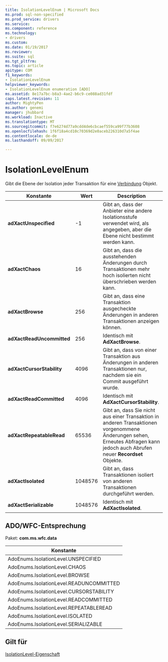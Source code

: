 ```yaml
---
title: IsolationLevelEnum | Microsoft Docs
ms.prod: sql-non-specified
ms.prod_service: drivers
ms.service: 
ms.component: reference
ms.technology:
- drivers
ms.custom: 
ms.date: 01/19/2017
ms.reviewer: 
ms.suite: sql
ms.tgt_pltfrm: 
ms.topic: article
apitype: COM
f1_keywords:
- IsolationLevelEnum
helpviewer_keywords:
- IsolationLevelEnum enumeration [ADO]
ms.assetid: 8e17a7bc-b8a3-4ae2-b6c9-ce088ad31fdf
caps.latest.revision: 11
author: MightyPen
ms.author: genemi
manager: jhubbard
ms.workload: Inactive
ms.translationtype: MT
ms.sourcegitcommit: f7e6274d77a9cdd4de6cbcaef559ca99f77b3608
ms.openlocfilehash: 1f6f18a4cd10c70369d2e0aceb226310d7a5f4ae
ms.contentlocale: de-de
ms.lasthandoff: 09/09/2017

---
```

# <a name="isolationlevelenum"></a>IsolationLevelEnum
Gibt die Ebene der Isolation jeder Transaktion für eine [Verbindung](../../../ado/reference/ado-api/connection-object-ado.md) Objekt.  
  
|Konstante|Wert|Description|  
|--------------|-----------|-----------------|  
|**adXactUnspecified**|-1|Gibt an, dass der Anbieter eine andere Isolationsstufe verwendet wird, als angegeben, aber die Ebene nicht bestimmt werden kann.|  
|**adXactChaos**|16|Gibt an, dass die ausstehenden Änderungen durch Transaktionen mehr hoch isolierten nicht überschrieben werden kann.|  
|**adXactBrowse**|256|Gibt an, dass eine Transaktion ausgecheckte Änderungen in anderen Transaktionen anzeigen können.|  
|**adXactReadUncommitted**|256|Identisch mit **AdXactBrowse**.|  
|**adXactCursorStability**|4096|Gibt an, dass von einer Transaktion aus Änderungen in anderen Transaktionen nur, nachdem sie ein Commit ausgeführt wurde.|  
|**adXactReadCommitted**|4096|Identisch mit **AdXactCursorStability**.|  
|**adXactRepeatableRead**|65536|Gibt an, dass Sie nicht aus einer Transaktion in anderen Transaktionen vorgenommene Änderungen sehen, Erneutes Abfragen kann jedoch auch Abrufen neuer **Recordset** Objekte.|  
|**adXactIsolated**|1048576|Gibt an, dass Transaktionen isoliert von anderen Transaktionen durchgeführt werden.|  
|**adXactSerializable**|1048576|Identisch mit **AdXactIsolated**.|  
  
## <a name="adowfc-equivalent"></a>ADO/WFC-Entsprechung  
 Paket: **com.ms.wfc.data**  
  
|Konstante|  
|--------------|  
|AdoEnums.IsolationLevel.UNSPECIFIED|  
|AdoEnums.IsolationLevel.CHAOS|  
|AdoEnums.IsolationLevel.BROWSE|  
|AdoEnums.IsolationLevel.READUNCOMMITTED|  
|AdoEnums.IsolationLevel.CURSORSTABILITY|  
|AdoEnums.IsolationLevel.READCOMMITTED|  
|AdoEnums.IsolationLevel.REPEATABLEREAD|  
|AdoEnums.IsolationLevel.ISOLATED|  
|AdoEnums.IsolationLevel.SERIALIZABLE|  
  
## <a name="applies-to"></a>Gilt für  
 [IsolationLevel-Eigenschaft](../../../ado/reference/ado-api/isolationlevel-property.md)

